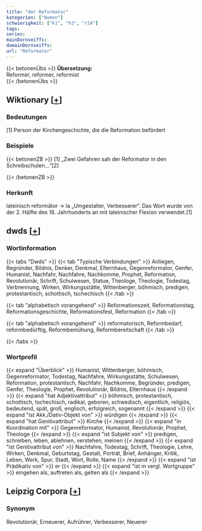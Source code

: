 ```yaml
---
title: "der Reformator"
kategorien: ["Nomen"]
schwierigkeit: ["k1", "h3", "r14"]
tags:
series:
mainDornseiffs:
domainDornseiffs:
url: "Reformator"
---
```


{{< betonenÜbs >}}
**Übersetzung:**  
Reformer, reformer, reformist  
{{< /betonenÜbs >}}

## Wiktionary [[+](https://de.wiktionary.org/wiki/Reformator)]

### Bedeutungen
[1] Person der Kirchengeschichte, die die Reformation befördert  

### Beispiele
{{< betonenZB >}}
[1] „Zwei Gefahren sah der Reformator in den Schreibschulen…“[2]  

{{< /betonenZB >}}
### Herkunft
lateinisch reformātor → la „Umgestalter, Verbesserer“. Das Wort wurde von der 2. Hälfte des 16. Jahrhunderts an mit lateinischer Flexion verwendet.[1]  



## dwds [[+](https://www.dwds.de/wb/Reformator)]

### Wortinformation
{{< tabs "Dwds" >}}
{{< tab "Typische Verbindungen" >}}
Anliegen, Begründer, Bildnis, Denker, Denkmal, Elternhaus, Gegenreformator, Genfer, Humanist, Nachfahr, Nachfahre, Nachkomme, Prophet, Reformation, Revolutionär, Schrift, Schulwesen, Statue, Theologe, Theologie, Todestag, Verbrennung, Wirken, Wirkungsstätte, Wittenberger, böhmisch, predigen, protestantisch, schottisch, tschechisch
{{< /tab >}}

{{< tab "alphabetisch vorangehend" >}}
Reformationszeit, Reformationstag, Reformationsgeschichte, Reformationsfest, Reformation
{{< /tab >}}

{{< tab "alphabetisch vorangehend" >}}
reformatorisch, Reformbedarf, reformbedürftig, Reformbemühung, Reformbereitschaft
{{< /tab >}}

{{< /tabs >}}

### Wortprofil
{{< expand "Überblick" >}} Humanist, Wittenberger, böhmisch, Gegenreformator, Todestag, Nachfahre, Wirkungsstätte, Schulwesen, Reformation, protestantisch, Nachfahr, Nachkomme, Begründer, predigen, Genfer, Theologie, Prophet, Revolutionär, Bildnis, Elternhaus {{< /expand >}}
{{< expand "hat Adjektivattribut" >}} böhmisch, protestantisch, schottisch, tschechisch, radikal, geboren, schwedisch, eigentlich, religiös, bedeutend, spät, groß, englisch, erfolgreich, sogenannt {{< /expand >}}
{{< expand "ist Akk./Dativ-Objekt von" >}} würdigen {{< /expand >}}
{{< expand "hat Genitivattribut" >}} Kirche {{< /expand >}}
{{< expand "in Koordination mit" >}} Gegenreformator, Humanist, Revolutionär, Prophet, Theologe {{< /expand >}}
{{< expand "ist Subjekt von" >}} predigen, schreiben, leben, ablehnen, verstehen, meinen {{< /expand >}}
{{< expand "ist Genitivattribut von" >}} Nachfahre, Todestag, Schrift, Theologie, Lehre, Wirken, Denkmal, Geburtstag, Gestalt, Porträt, Brief, Anhänger, Kritik, Leben, Werk, Spur, Stadt, Wort, Rolle, Name {{< /expand >}}
{{< expand "ist Prädikativ von" >}} er {{< /expand >}}
{{< expand "ist in vergl. Wortgruppe" >}} eingehen als, auftreten als, gelten als {{< /expand >}}

## Leipzig Corpora [[+](https://corpora.uni-leipzig.de/en/res?word=Reformator&corpusId=deu_newscrawl-public_2018)]


### Synonym
Revolutionär, Erneuerer, Aufrührer, Verbesserer, Neuerer

